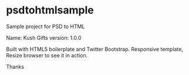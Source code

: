 # psdtohtmlsample
Sample project for PSD to HTML

Name: Kush Gifts
version: 1.0.0

Built with HTML5 boilerplate and Twitter Bootstrap.
Responsive template, Resize browser to see it in action.

Thanks
